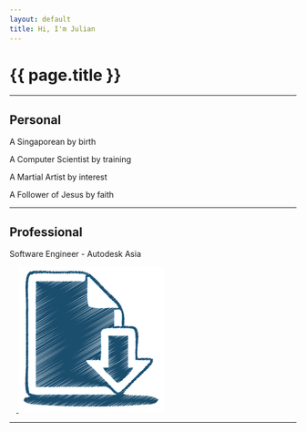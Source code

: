 ```yaml
---
layout: default
title: Hi, I'm Julian
---
```

# {{ page.title }}

---

## Personal
A Singaporean by birth

A Computer Scientist by training

A Martial Artist by interest

A Follower of Jesus by faith

---

## Professional
Software Engineer - Autodesk Asia

<html>
    <object data="/files/resume/Resume_Julian_Teh.pdf" type="application/pdf" style="width:100%;height:70vw;" typemustmatch>
       <a class="link" href="https://resume.tehj.org">
            <img class="img-icon" src="/files/images/resume.png" alt="Resume"/>
        </a>
    </object>
</html>

---
